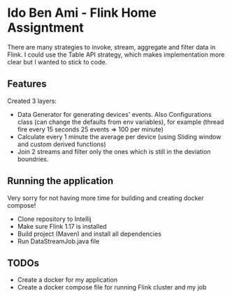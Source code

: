 # Ido Ben Ami - Flink Home Assigntment

There are many strategies to invoke, stream, aggregate and filter data in Flink.
I could use the Table API strategy, which makes implementation more clear but I wanted to stick to code.

## Features
Created 3 layers:
- Data Generator for generating devices' events. Also Configurations class (can change the defaults from env variables), for example (thread fire every 15 seconds 25  events => 100 per minute)
- Calculate every 1 minute the average per device (using Sliding window and custom derived functions)
- Join 2 streams and filter only the ones which is still in the deviation boundries.

## Running the application
Very sorry for not having more time for building and creating docker compose!
- Clone repository to Intellij
- Make sure Flink 1.17 is installed
- Build project (Maven) and install all dependencies
- Run DataStreamJob.java file

## TODOs
- Create a docker for my application
- Create a docker compose file for running Flink cluster and my job
 